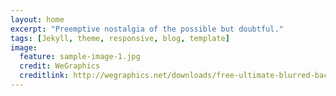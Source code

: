 ```yaml
---
layout: home
excerpt: "Preemptive nostalgia of the possible but doubtful."
tags: [Jekyll, theme, responsive, blog, template]
image:
  feature: sample-image-1.jpg
  credit: WeGraphics
  creditlink: http://wegraphics.net/downloads/free-ultimate-blurred-background-pack/
---
```

